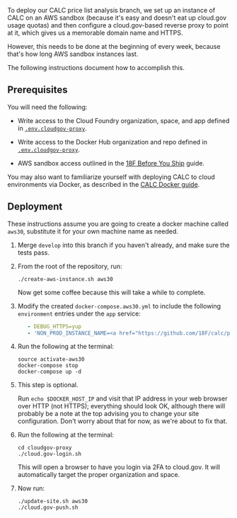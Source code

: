 To deploy our CALC price list analysis branch, we set up an instance
of CALC on an AWS sandbox (because it's easy and doesn't eat up
cloud.gov usage quotas) and then configure a cloud.gov-based reverse
proxy to point at it, which gives us a memorable domain name and
HTTPS.

However, this needs to be done at the beginning of every week, because
that's how long AWS sandbox instances last.

The following instructions document how to accomplish this.

## Prerequisites

You will need the following:

* Write access to the Cloud Foundry organization, space, and app
  defined in [`.env.cloudgov-proxy`](.env.cloudgov-proxy).

* Write access to the Docker Hub organization and repo
  defined in [`.env.cloudgov-proxy`](.env.cloudgov-proxy).

* AWS sandbox access outlined in the
  [18F Before You Ship](https://pages.18f.gov/before-you-ship/infrastructure/sandbox/)
  guide.

You may also want to familiarize yourself with deploying CALC to
cloud environments via Docker, as described in the
[CALC Docker guide](../docs/docker.md).

## Deployment

These instructions assume you are going to create a docker machine called
`aws30`, substitute it for your own machine name as needed.

1. Merge `develop` into this branch if you haven't already, and
   make sure the tests pass.

2. From the root of the repository, run:

   ```
   ./create-aws-instance.sh aws30
   ```

   Now get some coffee because this will take a while to complete.

3. Modify the created `docker-compose.aws30.yml` to include the following
   `environment` entries under the `app` service:

   ```yaml
      - DEBUG_HTTPS=yup
      - 'NON_PROD_INSTANCE_NAME=<a href="https://github.com/18F/calc/pull/997">price list analysis</a>'
   ```

4. Run the following at the terminal:

   ```
   source activate-aws30
   docker-compose stop
   docker-compose up -d
   ```

5. This step is optional.

   Run `echo $DOCKER_HOST_IP` and visit that IP address in your web
   browser over HTTP (not HTTPS); everything should look OK, although
   there will probably be a note at the top advising you to change
   your site configuration. Don't worry about that for now, as
   we're about to fix that.

6. Run the following at the terminal:

   ```
   cd cloudgov-proxy
   ./cloud.gov-login.sh
   ```

   This will open a browser to have you login via 2FA to cloud.gov. It
   will automatically target the proper organization and space.

7. Now run:

   ```
   ./update-site.sh aws30
   ./cloud.gov-push.sh
   ```
